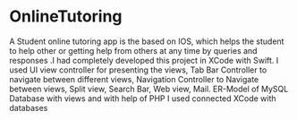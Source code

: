 # OnlineTutoring
A Student online tutoring app is the based on IOS, which helps the student to help other or getting help from others at any time by queries and responses .I had completely developed this project in XCode with Swift. I used UI view controller for                 presenting the views, Tab Bar Controller to navigate between different views, Navigation Controller to Navigate between views, Split view, Search Bar, Web view, Mail. ER-Model of MySQL Database with views and with help of PHP I used connected XCode with databases
